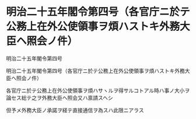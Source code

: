 # 明治二十五年閣令第四号（各官庁ニ於テ公務上在外公使領事ヲ煩ハストキ外務大臣ヘ照会ノ件）

明治二十五年閣令第四号

明治二十五年閣令第四号（各官庁ニ於テ公務上在外公使領事ヲ煩ハストキ外務大臣ヘ照会ノ件）

各官庁ニ於テ公務上在外公使領事ヲ煩ハサヽルヲ得サルコトアル時ハ事ノ大小ヲ論セス総テ之ヲ外務大臣ヘ照会又ハ禀請スヘシ

但予メ外務大臣ノ承諾ヲ経テ直接通信ヲ為スハ此限ニアラス
